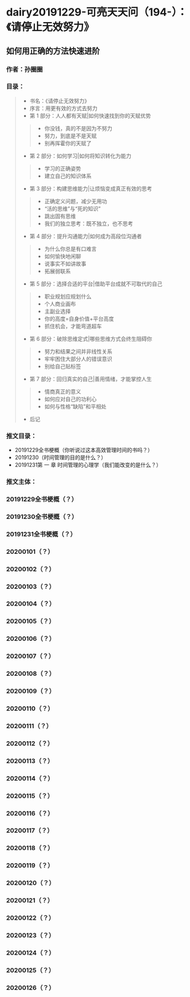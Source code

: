 # dairy20191229-可亮天天问（194-）：《请停止无效努力》

## 如何用正确的方法快速进阶

### 作者：孙圈圈

### 目录：

>- 书名：《请停止无效努力》
>- 序言：用更有效的方式去努力
>- 第 1 部分：人人都有天赋|如何快速找到你的天赋优势
>>- 你没钱，真的不是因为不努力
>>- 努力，到底是不是天赋
>>- 别再挥霍你的天赋了
>- 第 2 部分：如何学习|如何将知识转化为能力
>>- 学习的正确姿势
>>- 建立自己的知识体系
>- 第 3 部分：构建思维能力|让烦恼变成真正有效的思考
>>- 正确定义问题，减少无用功
>>- “活的思维”与“死的知识”
>>- 跳出固有思维
>>- 我们的独立思考：既不独立，也不思考
>- 第 4 部分：提升沟通能力|如何成为高段位沟通者
>>- 为什么你总是有口难言
>>- 如何愉快地闲聊
>>- 说事实不如讲故事
>>- 拓展弱联系
>- 第 5 部分：选择合适的平台|借助平台成就不可取代的自己
>>- 职业规划应规划什么
>>- 个人商业画布
>>- 主副业选择
>>- 你的高度=自身价值+平台高度
>>- 抓住机会，才能弯道超车
>- 第 6 部分：破除思维定式|哪些思维方式会终生阻碍你
>>- 努力和结果之间并非线性关系
>>- 牢牢困住大部分人的错误意识
>>- 别给自己贴标签
>- 第 7 部分：回归真实的自己|善用情绪，才能掌控人生
>>- 情商真正的意义
>>- 如何应对自己的功利心
>>- 如何与性格“缺陷”和平相处
>- 后记

### 推文目录：

- 20191229全书梗概（你听说过这本高效管理时间的书吗？）
- 20191230（时间管理的目的是什么？）
- 20191231第 一  章 时间管理的心理学（我们能改变的是什么？）

### 推文主体：

### 20191229全书梗概（？）


### 20191230全书梗概（？）


### 20191231全书梗概（？）

### 20200101（？）

### 20200102（？）

### 20200103（？）

### 20200104（？）

### 20200105（？）

### 20200106（？）

### 20200107（？）

### 20200108（？）

### 20200109（？）

### 20200110（？）

### 20200111（？）

### 20200112（？）

### 20200113（？）

### 20200114（？）

### 20200115（？）

### 20200116（？）

### 20200117（？）

### 20200118（？）

### 20200119（？）

### 20200120（？）

### 20200121（？）

### 20200122（？）

### 20200123（？）

### 20200124（？）

### 20200125（？）

### 20200126（？）


























